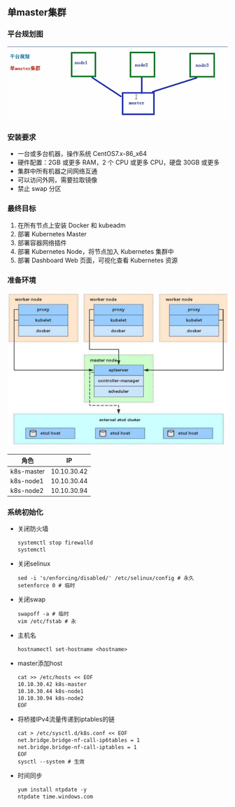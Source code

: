 ## 单master集群

### 平台规划图

![sk8s1](../../images/sk8s1.png)

### 安装要求

- 一台或多台机器，操作系统 CentOS7.x-86_x64
- 硬件配置：2GB 或更多 RAM，2 个 CPU 或更多 CPU，硬盘 30GB 或更多 
- 集群中所有机器之间网络互通
- 可以访问外网，需要拉取镜像 
- 禁止 swap 分区

### 最终目标

1. 在所有节点上安装 Docker 和 kubeadm 
2. 部署 Kubernetes Master
3. 部署容器网络插件
4. 部署 Kubernetes Node，将节点加入 Kubernetes 集群中 
5. 部署 Dashboard Web 页面，可视化查看 Kubernetes 资源

### 准备环境

![](../../images/sk8s4.png)

| 角色       | IP          |
| ---------- | ----------- |
| k8s-master | 10.10.30.42 |
| k8s-node1  | 10.10.30.44 |
| k8s-node2  | 10.10.30.94 |

### 系统初始化

- 关闭防火墙

  ```shell
  systemctl stop firewalld
  systemctl 
  ```

- 关闭selinux

  ```shell
  sed -i 's/enforcing/disabled/' /etc/selinux/config # 永久
  setenforce 0 # 临时
  ```

- 关闭swap

  ```shell
  swapoff -a # 临时
  vim /etc/fstab # 永
  ```

  

- 主机名

  ```shell
  hostnamectl set-hostname <hostname>
  ```

- master添加host

  ```shell
  cat >> /etc/hosts << EOF
  10.10.30.42 k8s-master
  10.10.30.44 k8s-node1
  10.10.30.94 k8s-node2
  EOF
  ```

  

- 将桥接IPv4流量传递到iptables的链

  ```shell
  cat > /etc/sysctl.d/k8s.conf << EOF
  net.bridge.bridge-nf-call-ip6tables = 1
  net.bridge.bridge-nf-call-iptables = 1
  EOF
  sysctl --system # 生效
  ```

  

- 时间同步

  ```shell
  yum install ntpdate -y
  ntpdate time.windows.com
  ```

  